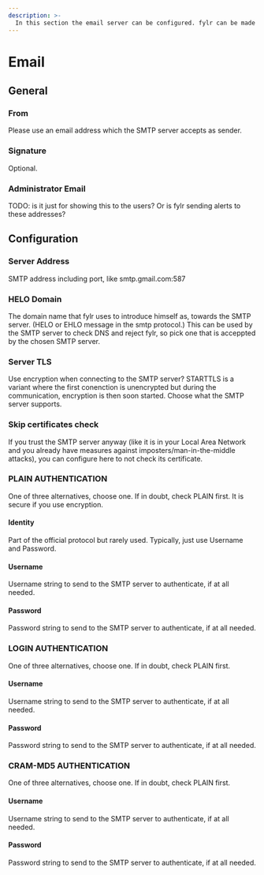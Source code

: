 ```yaml
---
description: >-
  In this section the email server can be configured. fylr can be made to send out ...(TODO: example) to its users.
---
```


# Email

## General

### From
Please use an email address which the SMTP server accepts as sender.

### Signature
Optional.

### Administrator Email
TODO: is it just for showing this to the users? Or is fylr sending alerts to these addresses?


## Configuration

### Server Address
SMTP address including port, like smtp.gmail.com:587

### HELO Domain
The domain name that fylr uses to introduce himself as, towards the SMTP server. (HELO or EHLO message in the smtp protocol.)  This can be used by the SMTP server to check DNS and reject fylr, so pick one that is acceppted by the chosen SMTP server.

### Server TLS
Use encryption when connecting to the SMTP server? STARTTLS is a variant where the first conenction is unencrypted but during the communication, encryption is then soon started. Choose what the SMTP server supports.

### Skip certificates check
If you trust the SMTP server anyway (like it is in your Local Area Network and you already have measures against imposters/man-in-the-middle attacks), you can configure here to not check its certificate.

### PLAIN AUTHENTICATION
One of three alternatives, choose one. If in doubt, check PLAIN first. It is secure if you use encryption.

#### Identity
Part of the official protocol but rarely used. Typically, just use Username and Password.

#### Username
Username string to send to the SMTP server to authenticate, if at all needed.

#### Password
Password string to send to the SMTP server to authenticate, if at all needed.

### LOGIN AUTHENTICATION
One of three alternatives, choose one. If in doubt, check PLAIN first.

#### Username
Username string to send to the SMTP server to authenticate, if at all needed.

#### Password
Password string to send to the SMTP server to authenticate, if at all needed.

### CRAM-MD5 AUTHENTICATION
One of three alternatives, choose one. If in doubt, check PLAIN first.

#### Username
Username string to send to the SMTP server to authenticate, if at all needed.

#### Password
Password string to send to the SMTP server to authenticate, if at all needed.
